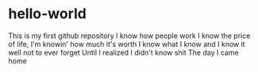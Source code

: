 # hello-world
This is my first github repository
I know how people work
I know the price of life, I'm knowin' how much it's worth
I know what I know and I know it well not to ever forget
Until I realized I didn't know shit
The day I came home
